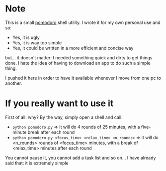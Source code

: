 # Note
This is a small [pomodoro](http://www.pomodorotechnique.com) shell utility. I wrote it for my own personal use and so:
- Yes, it is ugly
- Yes, it is way too simple
- Yes, it could be written in a more efficient and concise way

but... it doesn't matter: I needed something quick and dirty to get things done.
I hate the idea of having to download an app to do such a simple thing.

I pushed it here in order to have it available whenever I move from one pc to another.

# If you really want to use it
First of all: why? By the way, simply open a shell and call:
- `python pomodoro.py` => It will do 4 rounds of 25 minutes, with a five-minute break after each round
- `python pomodoro.py <focus_time> <relax_time> <n_rounds>` => it will do <n_rounds> rounds of <focus_time> minutes, with a break of <relax_time> minutes after each round

You cannot pause it, you cannot add a task list and so on... I have already said that: it is extremely simple
